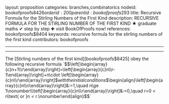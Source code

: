 layout: proposition
categories: branches,combinatorics
nodeid: bookofproofs$8426
orderid: 200
parentid: bookofproofs$293
title: Recursive Formula for the Stirling Numbers of the First Kind
description: RECURSIVE FORMULA FOR THE STIRLING NUMBER OF THE FIRST KIND ★ graduate maths ✔ step by step ✚ visit BookOfProofs now!
references: bookofproofs$8404
keywords: recursive formula for the stirling numbers of the first kind
contributors: bookofproofs

---


---

The [Stirling numbers of the first kind][bookofproofs$8425] obey the following recursive formula  `$$\left[\begin{array}{c}n+1\\r\end{array}\right]=\left[\begin{array}{c}n\\r-1\end{array}\right]+n\cdot \left[\begin{array}{c}n\\r\end{array}\right]$$`
with the initial conditions `$$\begin{align}\left[\begin{array}{c}n\\n\end{array}\right]&:=1,\quad n\ge 1\nonumber\\\left[\begin{array}{c}n\\r\end{array}\right]&:=0,\quad r=0 < n\text{ or }n < r.\nonumber\end{align}$$`
